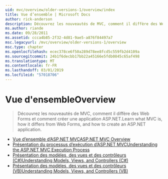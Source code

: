 ```yaml
---
uid: mvc/overview/older-versions-1/overview/index
title: Vue d’ensemble | Microsoft Docs
author: rick-anderson
description: Découvrez les nouveautés de MVC, comment il diffère des Web Forms et comment créer une application ASP.NET.
ms.author: riande
ms.date: 09/28/2011
ms.assetid: ccca4b85-2f32-4d81-9ae5-a876f84497a7
msc.legacyurl: /mvc/overview/older-versions-1/overview
msc.type: chapter
ms.openlocfilehash: ecec378ce6f50a289d78ee8fcd5c559fb2d4109a
ms.sourcegitcommit: 24b1f6decbb17bb22a45166e5fdb0845c65af498
ms.translationtype: MT
ms.contentlocale: fr-FR
ms.lasthandoff: 03/01/2019
ms.locfileid: "57018706"
---
```

<a name="overview"></a><span data-ttu-id="f0ae0-103">Vue d'ensemble</span><span class="sxs-lookup"><span data-stu-id="f0ae0-103">Overview</span></span>
====================
> <span data-ttu-id="f0ae0-104">Découvrez les nouveautés de MVC, comment il diffère des Web Forms et comment créer une application ASP.NET.</span><span class="sxs-lookup"><span data-stu-id="f0ae0-104">Learn what MVC is, how it differs from Web Forms, and how to create an ASP.NET application.</span></span>


- [<span data-ttu-id="f0ae0-105">Vue d’ensemble d’ASP.NET MVC</span><span class="sxs-lookup"><span data-stu-id="f0ae0-105">ASP.NET MVC Overview</span></span>](asp-net-mvc-overview.md)
- [<span data-ttu-id="f0ae0-106">Présentation du processus d’exécution d’ASP.NET MVC</span><span class="sxs-lookup"><span data-stu-id="f0ae0-106">Understanding the ASP.NET MVC Execution Process</span></span>](understanding-the-asp-net-mvc-execution-process.md)
- [<span data-ttu-id="f0ae0-107">Présentation des modèles, des vues et des contrôleurs (C#)</span><span class="sxs-lookup"><span data-stu-id="f0ae0-107">Understanding Models, Views, and Controllers (C#)</span></span>](understanding-models-views-and-controllers-cs.md)
- [<span data-ttu-id="f0ae0-108">Présentation des modèles, des vues et des contrôleurs (VB)</span><span class="sxs-lookup"><span data-stu-id="f0ae0-108">Understanding Models, Views, and Controllers (VB)</span></span>](understanding-models-views-and-controllers-vb.md)
